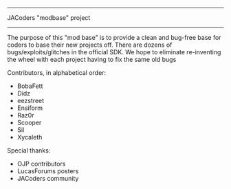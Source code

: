********************************
JACoders "modbase" project
********************************

The purpose of this "mod base" is to provide a clean and bug-free base for coders to base their new projects off.
There are dozens of bugs/exploits/glitches in the official SDK. We hope to eliminate re-inventing the wheel with each project having to fix the same old bugs

Contributors, in alphabetical order:
- BobaFett
- Didz
- eezstreet
- Ensiform
- Raz0r
- Scooper
- Sil
- Xycaleth

Special thanks:
- OJP contributors
- LucasForums posters
- JACoders community
